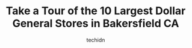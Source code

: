 ---
layout: ampstory
image: https://i0.wp.com/www.depkes.org/wp-content/uploads/2023/06/dollar-general-0-in-bakersfield-ca-1685966999.jpeg?resize=640,853
author: techidn
featured: false
description: Discover the impressive array of Dollar General options in Bakersfield CA, where you can find 10 of the largest Dollar General establishments in the area. From renowned classics to hidden ge
title: Take a Tour of the 10 Largest Dollar General Stores in Bakersfield CA
cover:
   title: Take a Tour of the 10 Largest Dollar General Stores in Bakersfield CA
   subtitle: Rickpate
   background: https://www.depkes.org/wp-content/uploads/2023/06/dollar-general-0-in-bakersfield-ca-1685966999.jpeg

pages: 
 - layout: thirds
   top: <h1>#1 Dollar General Market</h1>
   bottom: "<p>This store was super clean and neat. They also had great products at great prices. Thank you Peggy and Pat for helping me out. Be blessed</p>"
   background: https://www.depkes.org/wp-content/uploads/2023/06/dollar-general-1-in-bakersfield-ca-1685966999.jpeg
   backgroundblur: true
 - layout: thirds
   top: <h1>#2 Dollar General Market</h1>
   bottom: "<p>258 Bernard St, Bakersfield, CA 93305, United States</p>"
   background: https://www.depkes.org/wp-content/uploads/2023/06/dollar-general-2-in-bakersfield-ca-1685967000.jpeg
   cta:
      link: https://www.depkes.org/blog/take-a-tour-of-the-10-largest-dollar-general-stores-in-bakersfield-ca/
      text: Take a Tour of the 10 Largest Dollar General Stores in Bakersfield CA
 - layout: thirds
   top: <h1>#3 Dollar General Market</h1>
   bottom: "<p>401 Union Ave, Bakersfield, CA 93308, United States</p>"
   background: https://www.depkes.org/wp-content/uploads/2023/06/dollar-general-3-in-bakersfield-ca-1685967000.jpeg
   cta:
      link: https://www.depkes.org/blog/take-a-tour-of-the-10-largest-dollar-general-stores-in-bakersfield-ca/
      text: Take a Tour of the 10 Largest Dollar General Stores in Bakersfield CA
 - layout: thirds
   top: <h1>#4 Dollar General</h1>
   bottom: "<p>2317 N Chester Ave, Bakersfield, CA 93308, United States</p>"
   background: https://images.unsplash.com/photo-1557672172-298e090bd0f1?ixlib=rb-4.0.3&ixid=MnwxMjA3fDB8MHxwaG90by1wYWdlfHx8fGVufDB8fHx8&auto=format&fit=crop&w=640&h=853&q=80
   cta:
      link: https://www.depkes.org/blog/take-a-tour-of-the-10-largest-dollar-general-stores-in-bakersfield-ca/
      text: Take a Tour of the 10 Largest Dollar General Stores in Bakersfield CA
 - layout: thirds
   top: <h1>#5 Dollar General</h1>
   bottom: "<p>1616 Niles St, Bakersfield, CA 93306, United States</p>"
   background: https://images.unsplash.com/photo-1510906594845-bc082582c8cc?ixlib=rb-4.0.3&ixid=MnwxMjA3fDB8MHxwaG90by1wYWdlfHx8fGVufDB8fHx8&auto=format&fit=crop&w=640&h=853&q=80
   cta:
      link: https://www.depkes.org/blog/take-a-tour-of-the-10-largest-dollar-general-stores-in-bakersfield-ca/
      text: Take a Tour of the 10 Largest Dollar General Stores in Bakersfield CA
 - layout: thirds
   top: <h1>#6 Dollar General Market</h1>
   bottom: "<p>2900 Niles St, Bakersfield, CA 93306, United States</p>"
   background: https://images.unsplash.com/photo-1567095761054-7a02e69e5c43?ixlib=rb-4.0.3&ixid=MnwxMjA3fDB8MHxwaG90by1wYWdlfHx8fGVufDB8fHx8&auto=format&fit=crop&w=640&h=853&q=80
   cta:
      link: https://www.depkes.org/blog/take-a-tour-of-the-10-largest-dollar-general-stores-in-bakersfield-ca/
      text: Take a Tour of the 10 Largest Dollar General Stores in Bakersfield CA
 - layout: thirds
   top: <h1>#7 Dollar General</h1>
   bottom: "<p>3101 Wilson Rd, Bakersfield, CA 93304, United States</p>"
   background: https://images.unsplash.com/photo-1615749413727-825b59a857b5?ixlib=rb-4.0.3&ixid=MnwxMjA3fDB8MHxwaG90by1wYWdlfHx8fGVufDB8fHx8&auto=format&fit=crop&w=640&h=853&q=80
   cta:
      link: https://www.depkes.org/blog/take-a-tour-of-the-10-largest-dollar-general-stores-in-bakersfield-ca/
      text: Take a Tour of the 10 Largest Dollar General Stores in Bakersfield CA
 - layout: thirds
   middle: Continue reading...
   background: https://images.unsplash.com/photo-1561679660-d00ee1e0dc8e?ixlib=rb-4.0.3&ixid=MnwxMjA3fDB8MHxwaG90by1wYWdlfHx8fGVufDB8fHx8&auto=format&fit=crop&w=640&h=853&q=80
   cta:
      link: https://www.depkes.org/blog/take-a-tour-of-the-10-largest-dollar-general-stores-in-bakersfield-ca/
      text: Take a Tour of the 10 Largest Dollar General Stores in Bakersfield CA
      
---